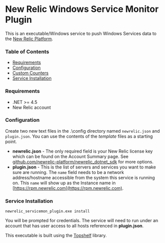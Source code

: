 New Relic Windows Service Monitor Plugin 
========================================

This is an executable/Windows service to push Windows Services data to the [New Relic Platform](http://newrelic.com/platform "New Relic Platform"). 

### Table of Contents

 * [Requirements](#requirements)
 * [Configuration](#configuration)
  * [Custom Counters](#custom-counters)
 * [Service Installation](#service-installation)

### Requirements

* .NET >= 4.5
* New Relic account

### Configuration

Create two new text files in the .\config directory named `newrelic.json` and `plugin.json`. You can use the contents of the _template_ files as a starting point.

* **newrelic.json** - The only required field is your New Relic license key which can be found on the Account Summary page. See [github.com/newrelic-platform/newrelic_dotnet_sdk](https://github.com/newrelic-platform/newrelic_dotnet_sdk#configuration-options) for more options.
* **plugin.json** - This is the list of servers and services you want to make sure are running. The `name` field needs to be a network address/hostname accessible from the system this service is running on. This `name` will show up as the Instance name in [https://rpm.newrelic.com](https://rpm.newrelic.com).

### Service Installation

`newrelic_servicemon_plugin.exe install` 

You will be prompted for credentials. The service will need to run under an account that has user access to all hosts referenced in **plugin.json**.

This executable is built using the [Topshelf](http://topshelf-project.com/ "Topshelf") library.